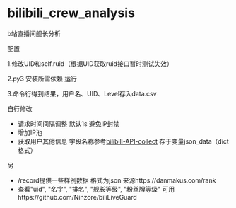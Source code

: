 # bilibili_crew_analysis
b站直播间舰长分析

配置

  1.修改UID和self.ruid（根据UID获取ruid接口暂时测试失效）
  
  2.py3 安装所需依赖 运行
  
  3.命令行得到结果，用户名、UID、Level存入data.csv
  
自行修改

- 请求时间间隔调整 默认1s 避免IP封禁
- 增加IP池
- 获取用户其他信息 字段名称参考[bilibili-API-collect](https://github.com/SocialSisterYi/bilibili-API-collect/blob/master/docs/user/info.md?plain=1) 存于变量json_data（dict格式）

另

- /record提供一些样例数据 格式为json 来源https://danmakus.com/rank
- 查看"uid", "名字", "排名", "舰长等级", "粉丝牌等级" 可用https://github.com/Ninzore/biliLiveGuard
